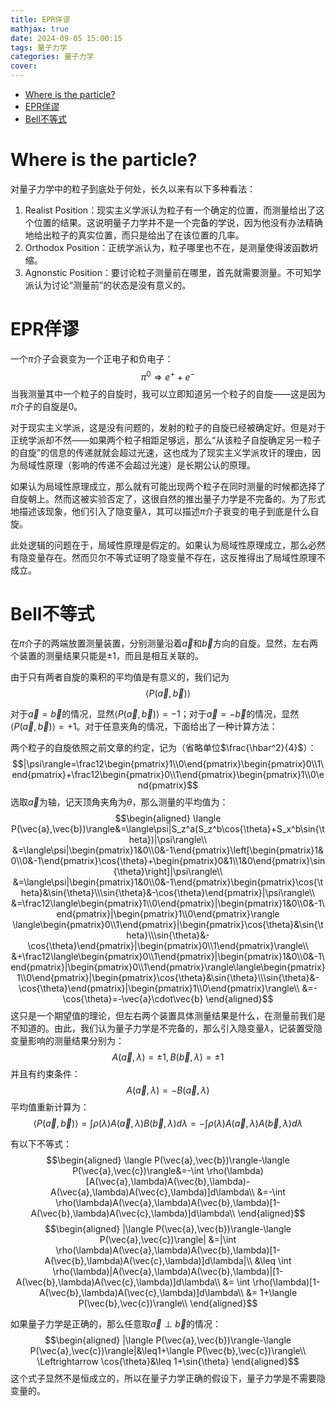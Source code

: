 ```yaml
---
title: EPR佯谬
mathjax: true
date: 2024-09-05 15:00:15
tags: 量子力学
categories: 量子力学
cover:
---
```

- [Where is the particle?](#where-is-the-particle)
- [EPR佯谬](#epr佯谬)
- [Bell不等式](#bell不等式)

# Where is the particle?
对量子力学中的粒子到底处于何处，长久以来有以下多种看法：
1. Realist Position：现实主义学派认为粒子有一个确定的位置，而测量给出了这个位置的结果。这说明量子力学并不是一个完备的学说，因为他没有办法精确地给出粒子的真实位置，而只是给出了在该位置的几率。
2. Orthodox Position：正统学派认为，粒子哪里也不在，是测量使得波函数坍缩。
3. Agnonstic Position：要讨论粒子测量前在哪里，首先就需要测量。不可知学派认为讨论“测量前”的状态是没有意义的。

# EPR佯谬
一个$\pi$介子会衰变为一个正电子和负电子：
$$\pi^0\Rightarrow e^++e^-$$
当我测量其中一个粒子的自旋时，我可以立即知道另一个粒子的自旋——这是因为$\pi$介子的自旋是0。

对于现实主义学派，这是没有问题的，发射的粒子的自旋已经被确定好。但是对于正统学派却不然——如果两个粒子相距足够远，那么“从该粒子自旋确定另一粒子的自旋”的信息的传递就就会超过光速，这也成为了现实主义学派攻讦的理由，因为局域性原理（影响的传递不会超过光速）是长期公认的原理。

如果认为局域性原理成立，那么就有可能出现两个粒子在同时测量的时候都选择了自旋朝上。然而这被实验否定了，这很自然的推出量子力学是不完备的。为了形式地描述该现象，他们引入了隐变量$\lambda$，其可以描述$\pi$介子衰变的电子到底是什么自旋。

此处逻辑的问题在于，局域性原理是假定的。如果认为局域性原理成立，那么必然有隐变量存在。然而贝尔不等式证明了隐变量不存在，这反推得出了局域性原理不成立。

# Bell不等式

在$\pi$介子的两端放置测量装置，分别测量沿着$\vec{a}$和$\vec{b}$方向的自旋。显然，左右两个装置的测量结果只能是$\pm 1$，而且是相互关联的。

由于只有两者自旋的乘积的平均值是有意义的，我们记为
$$\langle P(\vec{a},\vec{b})\rangle$$

对于$\vec{a}=\vec{b}$的情况，显然$\langle P(\vec{a},\vec{b})\rangle=-1$；对于$\vec{a}=-\vec{b}$的情况，显然$\langle P(\vec{a},\vec{b})\rangle=+1$。对于任意夹角的情况，下面给出了一种计算方法：

两个粒子的自旋依照之前文章的约定，记为（省略单位$\frac{\hbar^2}{4}$）：
$$|\psi\rangle=\frac12\begin{pmatrix}1\\0\end{pmatrix}\begin{pmatrix}0\\1\end{pmatrix}+\frac12\begin{pmatrix}0\\1\end{pmatrix}\begin{pmatrix}1\\0\end{pmatrix}$$
选取$\vec{a}$为轴，记天顶角夹角为$\theta$，那么测量的平均值为：
$$\begin{aligned}
\langle P(\vec{a},\vec{b})\rangle&=\langle\psi|S_z^a(S_z^b\cos{\theta}+S_x^b\sin{\theta})|\psi\rangle\\
&=\langle\psi|\begin{pmatrix}1&0\\0&-1\end{pmatrix}\left[\begin{pmatrix}1&0\\0&-1\end{pmatrix}\cos{\theta}+\begin{pmatrix}0&1\\1&0\end{pmatrix}\sin{\theta}\right]|\psi\rangle\\
&=\langle\psi|\begin{pmatrix}1&0\\0&-1\end{pmatrix}\begin{pmatrix}\cos{\theta}&\sin{\theta}\\\sin{\theta}&-\cos{\theta}\end{pmatrix}|\psi\rangle\\
&=\frac12\langle\begin{pmatrix}1\\0\end{pmatrix}|\begin{pmatrix}1&0\\0&-1\end{pmatrix}|\begin{pmatrix}1\\0\end{pmatrix}\rangle \langle\begin{pmatrix}0\\1\end{pmatrix}|\begin{pmatrix}\cos{\theta}&\sin{\theta}\\\sin{\theta}&-\cos{\theta}\end{pmatrix}|\begin{pmatrix}0\\1\end{pmatrix}\rangle\\
&+\frac12\langle\begin{pmatrix}0\\1\end{pmatrix}|\begin{pmatrix}1&0\\0&-1\end{pmatrix}|\begin{pmatrix}0\\1\end{pmatrix}\rangle\langle\begin{pmatrix}1\\0\end{pmatrix}|\begin{pmatrix}\cos{\theta}&\sin{\theta}\\\sin{\theta}&-\cos{\theta}\end{pmatrix}|\begin{pmatrix}1\\0\end{pmatrix}\rangle\\
&=-\cos{\theta}=-\vec{a}\cdot\vec{b}
\end{aligned}$$
这只是一个期望值的理论，但左右两个装置具体测量结果是什么，在测量前我们是不知道的。由此，我们认为量子力学是不完备的，那么引入隐变量$\lambda$，记装置受隐变量影响的测量结果分别为：
$$A(\vec{a},\lambda)=\pm1,B(\vec{b},\lambda)=\pm1$$
并且有约束条件：
$$A(\vec{a},\lambda)=-B(\vec{a},\lambda)$$
平均值重新计算为：
$$\langle P(\vec{a},\vec{b})\rangle=\int \rho(\lambda)A(\vec{a},\lambda)B(\vec{b},\lambda)d\lambda=-\int \rho(\lambda)A(\vec{a},\lambda)A(\vec{b},\lambda)d\lambda$$

有以下不等式：
$$\begin{aligned}
\langle P(\vec{a},\vec{b})\rangle-\langle P(\vec{a},\vec{c})\rangle&=-\int \rho(\lambda)[A(\vec{a},\lambda)A(\vec{b},\lambda)-A(\vec{a},\lambda)A(\vec{c},\lambda)]d\lambda\\
&=-\int \rho(\lambda)A(\vec{a},\lambda)A(\vec{b},\lambda)[1-A(\vec{b},\lambda)A(\vec{c},\lambda)]d\lambda\\
\end{aligned}$$
$$\begin{aligned}
|\langle P(\vec{a},\vec{b})\rangle-\langle P(\vec{a},\vec{c})\rangle|
&=|\int \rho(\lambda)A(\vec{a},\lambda)A(\vec{b},\lambda)[1-A(\vec{b},\lambda)A(\vec{c},\lambda)]d\lambda|\\
&\leq \int \rho(\lambda)|A(\vec{a},\lambda)A(\vec{b},\lambda)|[1-A(\vec{b},\lambda)A(\vec{c},\lambda)]d\lambda\\
&= \int \rho(\lambda)[1-A(\vec{b},\lambda)A(\vec{c},\lambda)]d\lambda\\
&= 1+\langle P(\vec{b},\vec{c})\rangle\\
\end{aligned}$$

如果量子力学是正确的，那么任意取$\vec{a}\perp\vec{b}$的情况：
$$\begin{aligned}
|\langle P(\vec{a},\vec{b})\rangle-\langle P(\vec{a},\vec{c})\rangle|&\leq1+\langle P(\vec{b},\vec{c})\rangle\\
\Leftrightarrow \cos{\theta}&\leq 1+\sin{\theta}
\end{aligned}$$
这个式子显然不是恒成立的，所以在量子力学正确的假设下，量子力学是不需要隐变量的。



